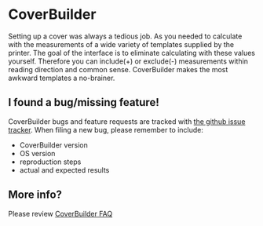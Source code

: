 CoverBuilder
============

Setting up a cover was always a tedious job. As you needed to calculate with the measurements of a wide variety of templates supplied by the printer. The goal of the interface is to eliminate calculating with these values yourself. Therefore you can include(+) or exclude(-) measurements within reading direction and common sense. CoverBuilder makes the most awkward templates a no-brainer.

I found a bug/missing feature!
------------------------------

CoverBuilder bugs and feature requests are tracked with [the github issue tracker](https://github.com/GitBruno/CoverBuilder/issues).
When filing a new bug, please remember to include:

* CoverBuilder version
* OS version
* reproduction steps
* actual and expected results

More info?
---------

Please review [CoverBuilder FAQ](http://coverbuilder.brunoherfst.com/faq/)
